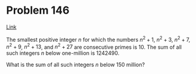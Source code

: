 # Problem 146

[Link](https://projecteuler.net/problem=146)

The smallest positive integer $n$ for which the numbers $n^2 + 1$, $n^2 + 3$, $n^2 + 7$, $n^2 + 9$, $n^2 + 13$, and $n^2 + 27$ are consecutive primes is $10$. The sum of all such integers $n$ below one-million is $1242490$.

What is the sum of all such integers $n$ below $150$ million?

